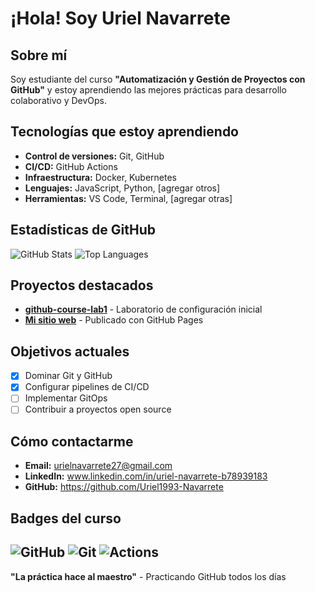 # ¡Hola! Soy Uriel Navarrete
## Sobre mí
Soy estudiante del curso **"Automatización y Gestión de Proyectos con
GitHub"** y estoy aprendiendo las mejores prácticas para desarrollo
colaborativo y DevOps.
## Tecnologías que estoy aprendiendo
- **Control de versiones:** Git, GitHub
- **CI/CD:** GitHub Actions
- **Infraestructura:** Docker, Kubernetes
- **Lenguajes:** JavaScript, Python, [agregar otros]
- **Herramientas:** VS Code, Terminal, [agregar otras]
## Estadísticas de GitHub
![GitHub Stats](https://github-readme-stats.vercel.app/api?username=[tuusername]&show_icons=true&theme=radical)
![Top Languages](https://github-readme-stats.vercel.app/api/toplangs/?username=[tu-username]&layout=compact&theme=radical)
## Proyectos destacados
- **[github-course-lab1](https://github.com/curso-git-navarrete/github-course-lab1)** -
Laboratorio de configuración inicial
- **[Mi sitio web](https://curso-git-navarrete.github.io/github-course-lab1)** -
Publicado con GitHub Pages
## Objetivos actuales
- [x] Dominar Git y GitHub
- [x] Configurar pipelines de CI/CD
- [ ] Implementar GitOps
- [ ] Contribuir a proyectos open source
## Cómo contactarme
- **Email:** urielnavarrete27@gmail.com
- **LinkedIn:** www.linkedin.com/in/uriel-navarrete-b78939183
- **GitHub:** https://github.com/Uriel1993-Navarrete
## Badges del curso
![GitHub](https://img.shields.io/badge/GitHub-100000?style=for-thebadge&logo=github&logoColor=white)
![Git](https://img.shields.io/badge/Git-F05032?style=for-thebadge&logo=git&logoColor=white)
![Actions](https://img.shields.io/badge/GitHub_Actions-2088FF?style=for-thebadge&logo=github-actions&logoColor=white)
---
**"La práctica hace al maestro"** - Practicando GitHub todos los días
